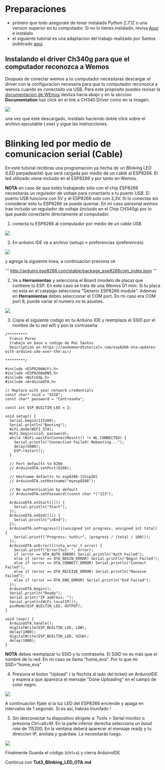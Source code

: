 # Preparaciones

* primero que todo asegurate de tener instalado Python 2.7.12 o una version superior en tu computador. Si no lo tienes instalado, revisa [Aquí](https://www.python.org/downloads/) e instálalo
* el siguiente tutorial es una adaptacion del trabajo realizado por Santos publicado [aqui](https://randomnerdtutorials.com/esp8266-ota-updates-with-arduino-ide-over-the-air/).

## Instalando el driver Ch340g para que el computador reconozca a Wemos

Despues de conectar wemos a tu computador necesitaras descargar el driver con la configuracion necesaria para que tu computador reconozca a wemos cuando es conectado via USB. Para este proposito puedes revisar la [documentacion de WEmos](https://docs.wemos.cc/en/latest/d1/d1_mini.html) desliza hacia abajo y en la seccion **Documentation** haz click en el link a CH340 Driver como en la imagen.

![](/Images/Wemos_Driver_CH340.png)

una vez que este descargado, instálalo haciendo doble click sobre el archivo ejecutable (.exe) y sigue las instrucciones.


# Blinking led por medio de comunicacion serial (Cable)

En este tutorial recibiras una programacion ya hecha de un Blinking LED (LED parpadeante) que será cargada por medio de un cable al ESP8266. El led utilizado viene incluido en el ESP8266 y por tanto en Wemos.

**NOTA** en caso de que estés trabajando sólo con el chip ESP8266 necesitarás un regulador de voltaje para conectarlo a tu puerto USB. El puerto USB funciona con 5V y el ESP8266 solo con 3,3V. Si lo conectas sin considerar esto tu ESP8266 se puede quemar. En mi caso personal *wemos* trae incluido un regulador de voltaje (incluido en el Chip CH340g) por lo que puedo conectarlo directamente al computador.  

1. conecta tu ESP8266 al computador por medio de un cable USB

![](/Images/ESP8266_serial.jpeg)

2.  En arduino IDE ve a archivo (setup)-> preferencias (preferences)

![](/Images/2020-11-05-22-06-01.png)

y agrega la siguiente linea, a continuacion presiona ok

'''
http://arduino.esp8266.com/stable/package_esp8266com_index.json
'''

2. Ve a **Herramientas** y selecciona el Board (modelo de placa)  que contiene tu  ESP. En este caso se trata de una Wemos D1 mini. Si tu placa no esta en el catalago selecciona "Generic ESP8266 module".
Ademas en **Herramientas** debes seleccionar el COM port. En mi caso era COM port 8, puede variar el numero no te asustes.

![](Images/ArduinoIDE_choose_Boardt.PNG)

3. Copia el siguiente codigo en tu Arduino IDE y reemplaza el SSID por el nombre de tu red wifi y pon la contraseña 

``` {arduino}
/*********
  Franco Perez
  trabajo en base a codigo de Rui Santos. 
  Description on https://randomnerdtutorials.com/esp8266-ota-updates-with-arduino-ide-over-the-air/
  
*********/

#include <ESP8266WiFi.h>
#include <ESP8266mDNS.h>
#include <WiFiUdp.h>
#include <ArduinoOTA.h>

// Replace with your network credentials
const char* ssid = "SSID";
const char* password = "Contraseña";

const int ESP_BUILTIN_LED = 2;

void setup() {
  Serial.begin(115200);
  Serial.println("Booting");
  WiFi.mode(WIFI_STA);
  WiFi.begin(ssid, password);
  while (WiFi.waitForConnectResult() != WL_CONNECTED) {
    Serial.println("Connection Failed! Rebooting...");
    delay(5000);
    ESP.restart();
  }

  // Port defaults to 8266
  // ArduinoOTA.setPort(8266);

  // Hostname defaults to esp8266-[ChipID]
  // ArduinoOTA.setHostname("myesp8266");

  // No authentication by default
  // ArduinoOTA.setPassword((const char *)"123");

  ArduinoOTA.onStart([]() {
    Serial.println("Start");
  });
  ArduinoOTA.onEnd([]() {
    Serial.println("\nEnd");
  });
  ArduinoOTA.onProgress([](unsigned int progress, unsigned int total) {
    Serial.printf("Progress: %u%%\r", (progress / (total / 100)));
  });
  ArduinoOTA.onError([](ota_error_t error) {
    Serial.printf("Error[%u]: ", error);
    if (error == OTA_AUTH_ERROR) Serial.println("Auth Failed");
    else if (error == OTA_BEGIN_ERROR) Serial.println("Begin Failed");
    else if (error == OTA_CONNECT_ERROR) Serial.println("Connect Failed");
    else if (error == OTA_RECEIVE_ERROR) Serial.println("Receive Failed");
    else if (error == OTA_END_ERROR) Serial.println("End Failed");
  });
  ArduinoOTA.begin();
  Serial.println("Ready");
  Serial.print("IP address: ");
  Serial.println(WiFi.localIP());
  pinMode(ESP_BUILTIN_LED, OUTPUT);
}

void loop() {
  ArduinoOTA.handle();
  digitalWrite(ESP_BUILTIN_LED, LOW);
  delay(1000);
  digitalWrite(ESP_BUILTIN_LED, HIGH);
  delay(1000);
}

 ```
**NOTA** debes reemplazar tu SSID y tu contraseña. El SSID no es más que el nombre de tu red. En mi caso se llama "home_eva". Por lo que mi SSD="home_eva"

4. Presiona el boton "Upload" ( la flechita al lado del ticket) en ArduinoIDE y espera a que aparezca el mensaje "Done Uploading" en el campo de color negro.

![](/Images/Paso4.png)

A continuación fíjate si la luz LED del ESP8266 enciende y apaga en intervalos de 1 segundo. Si es así, habrás triunfado !

5. Sin desconectar tu dispositivo dírígete a: Tools > Serial monitor o presiona Ctrl+alt+M. En la parte inferior derecha selecciona un *baud rate* de 115200. En la ventana deberá aparecer el mensaje ready y tu direccion IP, anótala y guárdala. La necesitarás luego.

![](/Images/Paso5.png)

Finalmente Guarda el código (ctrl+s) y cierra ArduinoIDE

Continua con **Tut3_Blinking_LED_OTA.md**


